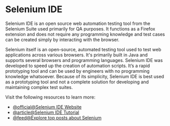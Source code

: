 # Selenium IDE

Selenium IDE is an open source web automation testing tool from the Selenium Suite used primarily for QA purposes. It functions as a Firefox extension and does not require any programming knowledge and test cases can be created simply by interacting with the browser.

Selenium itself is an open-source, automated testing tool used to test web applications across various browsers. It's primarily built in Java and supports several browsers and programming languages. Selenium IDE was developed to speed up the creation of automation scripts. It’s a rapid prototyping tool and can be used by engineers with no programming knowledge whatsoever. Because of its simplicity, Selenium IDE is best used as a prototyping tool and not a complete solution for developing and maintaining complex test suites.

Visit the following resources to learn more:

- [@official@Selenium IDE Website](https://www.selenium.dev/selenium-ide/)
- [@article@Selenium IDE Tutorial](https://www.softwaretestinghelp.com/selenium-ide-script-selenium-tutorial-3/)
- [@feed@Explore top posts about Selenium](https://app.daily.dev/tags/selenium?ref=roadmapsh)
